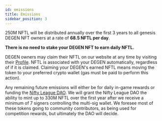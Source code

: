 ```yaml
---
id: emissions
title: Emissions
sidebar_position: 3
---
```


250M NFTL will be distributed annually over the first 3 years to all genesis DEGEN NFT owners at a rate of **68.5 NFTL per day**.

**There is no need to stake your DEGEN NFT to earn daily NFTL.**

DEGEN owners may claim their NFTL on our website at any time by visiting their [Profile](https://app.niftyleague.com/profile). NFTL is associated with your DEGEN automatically, regardless of if it is claimed. Claiming your DEGEN's earned NFTL means moving the token to your preferred crypto wallet (gas must be paid to perform this action).

Any remaining future emissions will either be for daily in-game rewards or funding the [Nifty League DAO](https://niftyleague.com/docs/overview/nifty-dao/overview). We will grant the Nifty League DAO the ability to mint up to 330M NFTL over the first year after we receive a minimum of 7 signers controlling the multi-sig wallet. We foresee most of these tokens going to community contributors, as being used for competition rewards, but ultimately the DAO will decide.
